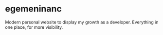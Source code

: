 # egemeninanc
Modern personal website to display my growth as a developer. Everything in one place, for more visibility.
